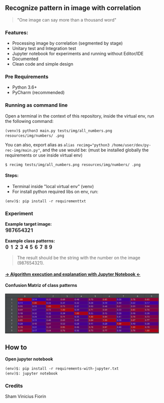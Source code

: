 ## Recognize pattern in image with correlation

> "One image can say more than a thousand word"

### Features:

- Processing image by correlation (segmented by stage)
- Unitary test and Integration test
- Jupyter notebook for experiments and running without Editor/IDE
- Documented
- Clean code and simple design

### Pre Requirements

- Python 3.6+
- PyCharm (recommended)

### Running as command line
Open a terminal in the context of this repository, inside the virtual env, run the following command:
```commandline
(venv)$ python3 main.py tests/img/all_numbers.png resources/img/numbers/ .png
```
You can also, export alias as `alias recimg="python3 /home/user/dev/py-rec-img/main.py"`, and the use would be: 
(must be installed globally the requirements or use inside virtual env)
```commandline
$ recimg tests/img/all_numbers.png resources/img/numbers/ .png
```

#### Steps:
- Terminal inside "local virtual env" (venv)
- For install python required libs on env, run:
```commandline
(env)$: pip install -r requirementtxt
```

### Experiment

__Example target image:__    
![alt-text][3]

__Example class patterns:__  
![alt-text](https://github.com/skatesham/image-recognization-by-correlation-python/blob/39bb4755ee62633a5ea72b26e8e91ac0cb0ab599/resources/img/numbers/0.png?raw=true) ![alt-text](https://github.com/skatesham/image-recognization-by-correlation-python/blob/39bb4755ee62633a5ea72b26e8e91ac0cb0ab599/resources/img/numbers/1.png?raw=true) ![alt-text](https://github.com/skatesham/image-recognization-by-correlation-python/blob/39bb4755ee62633a5ea72b26e8e91ac0cb0ab599/resources/img/numbers/2.png?raw=true) ![alt-text](https://github.com/skatesham/image-recognization-by-correlation-python/blob/39bb4755ee62633a5ea72b26e8e91ac0cb0ab599/resources/img/numbers/3.png?raw=true) ![alt-text](https://github.com/skatesham/image-recognization-by-correlation-python/blob/39bb4755ee62633a5ea72b26e8e91ac0cb0ab599/resources/img/numbers/4.png?raw=true) ![alt-text](https://github.com/skatesham/image-recognization-by-correlation-python/blob/39bb4755ee62633a5ea72b26e8e91ac0cb0ab599/resources/img/numbers/5.png?raw=true) ![alt-text](https://github.com/skatesham/image-recognization-by-correlation-python/blob/39bb4755ee62633a5ea72b26e8e91ac0cb0ab599/resources/img/numbers/6.png?raw=true) ![alt-text](https://github.com/skatesham/image-recognization-by-correlation-python/blob/39bb4755ee62633a5ea72b26e8e91ac0cb0ab599/resources/img/numbers/7.png?raw=true) ![alt-text](https://github.com/skatesham/image-recognization-by-correlation-python/blob/39bb4755ee62633a5ea72b26e8e91ac0cb0ab599/resources/img/numbers/8.png?raw=true) ![alt-text](https://github.com/skatesham/image-recognization-by-correlation-python/blob/39bb4755ee62633a5ea72b26e8e91ac0cb0ab599/resources/img/numbers/9.png?raw=true) 

> The result should be the string with the number on the image (987654321).

#### [-> Algorithm execution and explanation with Jupyter Notebook <-][1]

#### Confusion Matriz of class patterns
![alt-text][2]

## How to

__Open jupyter notebook__
```commandline
(env)$: pip install -r requirements-with-jupyter.txt
(env)$: jupyter notebook
```

### Credits
Sham Vinicius Fiorin


[1]: https://github.com/skatesham/image-recognization-by-correlation-python/blob/main/correlation_algorithym_explation.ipynb
[2]: https://github.com/skatesham/image-recognization-by-correlation-python/blob/main/resources/matriz_correlation-1.png?raw=true
[3]: https://github.com/skatesham/image-recognization-by-correlation-python/blob/39bb4755ee62633a5ea72b26e8e91ac0cb0ab599/resources/img/numbers/all_numbers.png?raw=true
